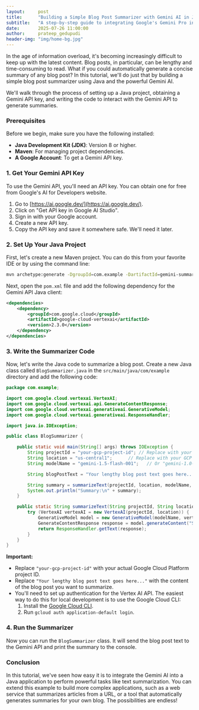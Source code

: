 ```yaml
---
layout:     post
title:      "Building a Simple Blog Post Summarizer with Gemini AI in Java"
subtitle:   "A step-by-step guide to integrating Google's Gemini Pro into a Java application to automatically summarize blog posts."
date:       2025-07-26 11:00:00
author:     prateep_gedupudi
header-img: "img/home-bg.jpg"
---
```


In the age of information overload, it's becoming increasingly difficult to keep up with the latest content. Blog posts, in particular, can be lengthy and time-consuming to read. What if you could automatically generate a concise summary of any blog post? In this tutorial, we'll do just that by building a simple blog post summarizer using Java and the powerful Gemini AI.

We'll walk through the process of setting up a Java project, obtaining a Gemini API key, and writing the code to interact with the Gemini API to generate summaries.

### Prerequisites

Before we begin, make sure you have the following installed:

*   **Java Development Kit (JDK)**: Version 8 or higher.
*   **Maven**: For managing project dependencies.
*   **A Google Account**: To get a Gemini API key.

### 1. Get Your Gemini API Key

To use the Gemini API, you'll need an API key. You can obtain one for free from Google's AI for Developers website.

1.  Go to [https://ai.google.dev/](https://ai.google.dev/).
2.  Click on "Get API key in Google AI Studio".
3.  Sign in with your Google account.
4.  Create a new API key.
5.  Copy the API key and save it somewhere safe. We'll need it later.

### 2. Set Up Your Java Project

First, let's create a new Maven project. You can do this from your favorite IDE or by using the command line:

```bash
mvn archetype:generate -DgroupId=com.example -DartifactId=gemini-summarizer -DarchetypeArtifactId=maven-archetype-quickstart -DinteractiveMode=false
```

Next, open the `pom.xml` file and add the following dependency for the Gemini API Java client:

```xml
<dependencies>
    <dependency>
        <groupId>com.google.cloud</groupId>
        <artifactId>google-cloud-vertexai</artifactId>
        <version>2.3.0</version>
    </dependency>
</dependencies>
```

### 3. Write the Summarizer Code

Now, let's write the Java code to summarize a blog post. Create a new Java class called `BlogSummarizer.java` in the `src/main/java/com/example` directory and add the following code:

```java
package com.example;

import com.google.cloud.vertexai.VertexAI;
import com.google.cloud.vertexai.api.GenerateContentResponse;
import com.google.cloud.vertexai.generativeai.GenerativeModel;
import com.google.cloud.vertexai.generativeai.ResponseHandler;

import java.io.IOException;

public class BlogSummarizer {

    public static void main(String[] args) throws IOException {
        String projectId = "your-gcp-project-id"; // Replace with your GCP project ID
        String location = "us-central1";      // Replace with your GCP project location
        String modelName = "gemini-1.5-flash-001";   // Or "gemini-1.0-pro"

        String blogPostText = "Your lengthy blog post text goes here..."; // Replace with the blog post content

        String summary = summarizeText(projectId, location, modelName, blogPostText);
        System.out.println("Summary:\n" + summary);
    }

    public static String summarizeText(String projectId, String location, String modelName, String text) throws IOException {
        try (VertexAI vertexAI = new VertexAI(projectId, location)) {
            GenerativeModel model = new GenerativeModel(modelName, vertexAI);
            GenerateContentResponse response = model.generateContent("Summarize the following blog post:\n\n" + text);
            return ResponseHandler.getText(response);
        }
    }
}
```

**Important:**

*   Replace `"your-gcp-project-id"` with your actual Google Cloud Platform project ID.
*   Replace `"Your lengthy blog post text goes here..."` with the content of the blog post you want to summarize.
*   You'll need to set up authentication for the Vertex AI API. The easiest way to do this for local development is to use the Google Cloud CLI:
    1.  Install the [Google Cloud CLI](https://cloud.google.com/sdk/docs/install).
    2.  Run `gcloud auth application-default login`.

### 4. Run the Summarizer

Now you can run the `BlogSummarizer` class. It will send the blog post text to the Gemini API and print the summary to the console.

### Conclusion

In this tutorial, we've seen how easy it is to integrate the Gemini AI into a Java application to perform powerful tasks like text summarization. You can extend this example to build more complex applications, such as a web service that summarizes articles from a URL, or a tool that automatically generates summaries for your own blog. The possibilities are endless!

```